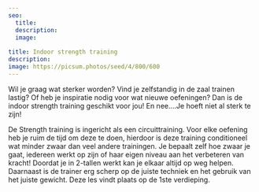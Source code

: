 ```yaml
---
seo:
  title: 
  description: 
  image:
    
title: Indoor strength training
description: 
image: https://picsum.photos/seed/4/800/600
---
```

Wil je graag wat sterker worden? Vind je zelfstandig in de zaal trainen lastig? Of heb je inspiratie nodig voor wat nieuwe oefeningen?  Dan is de indoor strength training geschikt voor jou! En nee….Je hoeft niet al sterk te zijn! 

De Strength training is ingericht als een circuittraining. Voor elke oefening heb je ruim de tijd om deze te doen, hierdoor is deze training conditioneel wat minder zwaar dan veel andere trainingen. Je bepaalt zelf hoe zwaar je gaat, iedereen werkt op zijn of haar eigen niveau aan het verbeteren van kracht! Doordat je in 2-tallen werkt kan je elkaar altijd op weg helpen. Daarnaast is de trainer erg scherp op  de juiste techniek en het gebruik van het juiste gewicht. Deze les vindt plaats op de 1ste verdieping. 
